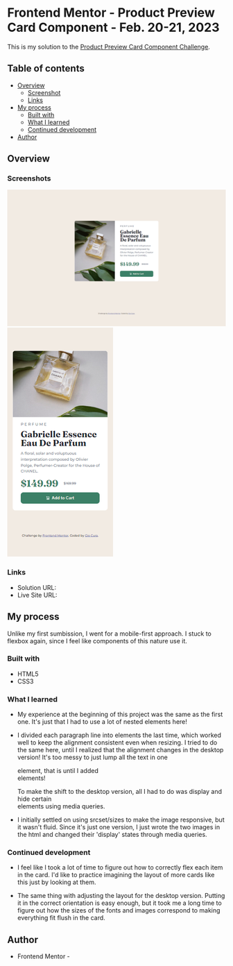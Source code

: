 # Frontend Mentor - Product Preview Card Component - Feb. 20-21, 2023

This is my solution to the [Product Preview Card Component Challenge](https://www.frontendmentor.io/challenges/qr-code-component-iux_sIO_H).

## Table of contents

- [Overview](#overview)
  - [Screenshot](#screenshot)
  - [Links](#links)
- [My process](#my-process)
  - [Built with](#built-with)
  - [What I learned](#what-i-learned)
  - [Continued development](#continued-development)
- [Author](#author)

## Overview

### Screenshots

![](images/screenshot-desktop.png)
![](images/screenshot-mobile.png)

### Links

- Solution URL: [](https://your-solution-url.com)
- Live Site URL: [](https://gc5-qrcomponent.netlify.app)

## My process

Unlike my first sumbission, I went for a mobile-first approach. I stuck to flexbox again, since I feel like components of this nature use it.

### Built with

- HTML5
- CSS3

### What I learned

- My experience at the beginning of this project was the same as the first one. It's just that I had to use a lot of nested elements here!

- I divided each paragraph line into <span> elements the last time, which worked well to keep the alignment consistent even when resizing. I tried to do the same here, until I realized that the alignment changes in the desktop version! It's too messy to just lump all the text in one <p> element, that is until I added <br> elements!

  To make the shift to the desktop version, all I had to do was display and hide certain <br> elements using media queries.

- I initially settled on using srcset/sizes to make the image responsive, but it wasn't fluid. Since it's just one version, I just wrote the two images in the html and changed their 'display' states through media queries.

### Continued development

- I feel like I took a lot of time to figure out how to correctly flex each item in the card. I'd like to practice imagining the layout of more cards like this just by looking at them.

- The same thing with adjusting the layout for the desktop version. Putting it in the correct orientation is easy enough, but it took me a long time to figure out how the sizes of the fonts and images correspond to making everything fit flush in the card.

## Author

- Frontend Mentor - [](https://www.frontendmentor.io/profile/GioCura)
